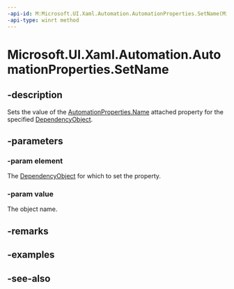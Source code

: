 ```yaml
---
-api-id: M:Microsoft.UI.Xaml.Automation.AutomationProperties.SetName(Microsoft.UI.Xaml.DependencyObject,System.String)
-api-type: winrt method
---
```


<!-- Method syntax
public void SetName(Windows.UI.Xaml.DependencyObject element, System.String value)
-->

# Microsoft.UI.Xaml.Automation.AutomationProperties.SetName

## -description
Sets the value of the [AutomationProperties.Name](/uwp/api/microsoft.ui.xaml.automation.automationproperties#xaml-attached-properties) attached property for the specified [DependencyObject](../microsoft.ui.xaml/dependencyobject.md).

## -parameters
### -param element
The [DependencyObject](../microsoft.ui.xaml/dependencyobject.md) for which to set the property.

### -param value
The object name.

## -remarks

## -examples

## -see-also
